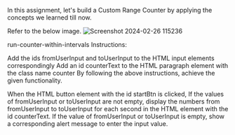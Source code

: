 In this assignment, let's build a Custom Range Counter by applying the concepts we learned till now.

Refer to the below image.
![Screenshot 2024-02-26 115236](https://github.com/rajeshkumarruppa/custom-range/assets/150770437/673e1c85-5fb7-4eec-9720-a160bee1d802)

run-counter-within-intervals
Instructions:

Add the ids fromUserInput and toUserInput to the HTML input elements correspondingly
Add an id counterText to the HTML paragraph element with the class name counter
By following the above instructions, achieve the given functionality.

When the HTML button element with the id startBtn is clicked,
If the values of fromUserInput or toUserInput are not empty, display the numbers from fromUserInput to toUserInput for each second in the HTML element with the id counterText.
If the value of fromUserInput or toUserInput is empty, show a corresponding alert message to enter the input value.
